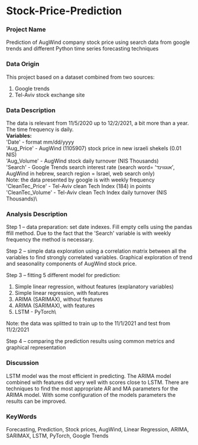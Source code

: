 # Stock-Price-Prediction

### **Project Name**
Prediction of AugWind company stock price using search data from google trends and different Python time series forecasting techniques

### **Data Origin**
This project based on a dataset combined from two sources:
  1. Google trends
  2. Tel-Aviv stock exchange site

### **Data Description**
The data is relevant from 11/5/2020 up to 12/2/2021, a bit more than a year. The time frequency is daily.\
**Variables:**\
'Date' - format mm/dd/yyyy\
'Aug_Price' - AugWind (1105907) stock price in new israeli shekels (0.01 NIS)\
'Aug_Volume' - AugWind stock daily turnover (NIS Thousands)\
'Search' - Google Trends search interest rate (search word= ‘אוגווינד’, AugWind in hebrew, search region = Israel, web search only)\
Note: the data presented by google is with weekly frequency\
'CleanTec_Price' - Tel-Aviv clean Tech Index (184) in points\
'CleanTec_Volume' - Tel-Aviv clean Tech Index daily turnover (NIS Thousands)\

### **Analysis Description**
Step 1 – data preparation: set date indexes. Fill empty cells using the pandas ffill method. Due to the fact that the 'Search' variable is with weekly frequency the method is necessary. 

Step 2 – simple data exploration using a correlation matrix between all the variables to find strongly correlated variables. Graphical exploration of trend and seasonality components of AugWind stock price.

Step 3 – fitting 5 different model for prediction:
  1. Simple linear regression, without features (explanatory variables)
  2. Simple linear regression, with features 
  3. ARIMA (SARIMAX), without features
  4. ARIMA (SARIMAX), with features
  5. LSTM - PyTorch\

Note: the data was splitted to train up to the 11/1/2021 and test from 11/2/2021

Step 4 – comparing the prediction results using common metrics and graphical representation

### **Discussion**
LSTM model was the most efficient in predicting. The ARIMA model combined with features did very well with scores close to LSTM. There are techniques to find the most appropriate AR and MA parameters for the ARIMA model. With some configuration of the models parameters the results can be improved.

### **KeyWords**
Forecasting, Prediction, Stock prices, AugWind, Linear Regression, ARIMA, SARIMAX, LSTM, PyTorch, Google Trends


